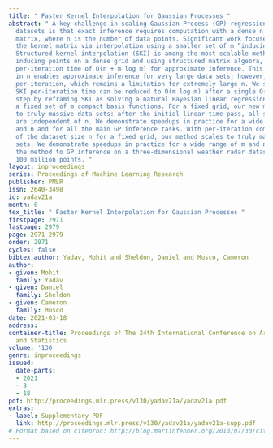 ```yaml
---
title: " Faster Kernel Interpolation for Gaussian Processes "
abstract: " A key challenge in scaling Gaussian Process (GP) regression to massive
  datasets is that exact inference requires computation with a dense n × n kernel
  matrix, where n is the number of data points. Significant work focuses on approximating
  the kernel matrix via interpolation using a smaller set of m “inducing points”.
  Structured kernel interpolation (SKI) is among the most scalable methods: by placing
  inducing points on a dense grid and using structured matrix algebra, SKI achieves
  per-iteration time of O(n + m log m) for approximate inference. This linear scaling
  in n enables approximate inference for very large data sets; however, the cost is
  per-iteration, which remains a limitation for extremely large n. We show that the
  SKI per-iteration time can be reduced to O(m log m) after a single O(n) time precomputation
  step by reframing SKI as solving a natural Bayesian linear regression problem with
  a fixed set of m compact basis functions. For a fixed grid, our new method scales
  to truly massive data sets: after the initial linear time pass, all subsequent computations
  are independent of n. We demonstrate speedups in practice for a wide range of m
  and n and for all the main GP inference tasks. With per-iteration complexity independent
  of the dataset size n for a fixed grid, our method scales to truly massive data
  sets. We demonstrate speedups in practice for a wide range of m and n and apply
  the method to GP inference on a three-dimensional weather radar dataset with over
  100 million points. "
layout: inproceedings
series: Proceedings of Machine Learning Research
publisher: PMLR
issn: 2640-3498
id: yadav21a
month: 0
tex_title: " Faster Kernel Interpolation for Gaussian Processes "
firstpage: 2971
lastpage: 2979
page: 2971-2979
order: 2971
cycles: false
bibtex_author: Yadav, Mohit and Sheldon, Daniel and Musco, Cameron
author:
- given: Mohit
  family: Yadav
- given: Daniel
  family: Sheldon
- given: Cameron
  family: Musco
date: 2021-03-18
address: 
container-title: Proceedings of The 24th International Conference on Artificial Intelligence
  and Statistics
volume: '130'
genre: inproceedings
issued:
  date-parts:
  - 2021
  - 3
  - 18
pdf: http://proceedings.mlr.press/v130/yadav21a/yadav21a.pdf
extras:
- label: Supplementary PDF
  link: http://proceedings.mlr.press/v130/yadav21a/yadav21a-supp.pdf
# Format based on citeproc: http://blog.martinfenner.org/2013/07/30/citeproc-yaml-for-bibliographies/
---
```

